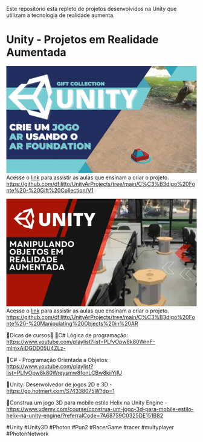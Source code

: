Este repositório esta repleto de projetos desenvolvidos na Unity que utilizam a tecnologia de realidade aumenta. 
# Unity - Projetos em Realidade Aumentada
![AR CAR GAME](https://github.com/dfilitto/UnityArProjects/blob/main/Unity%20-%20Crie%20um%20jogo%20AR%20usando%20o%20AR%20Foundation%20da%20Unity.jpg)
Acesse o [link](https://www.youtube.com/playlist?list=PLfvOpw8k80Wpa3v7iGFzzzEohvR89nLZG) para assistir as aulas que ensinam a criar o projeto.
https://github.com/dfilitto/UnityArProjects/tree/main/C%C3%B3digo%20Fonte%20-%20Gift%20Collection/V1

![Manipulando Objetos](https://github.com/dfilitto/UnityArProjects/blob/main/Unity%20-%20MANIPULANDO%20OBJETOS%20EM%20REALIDADE%20AUMENTADA.jpg)
Acesse o [link](https://www.youtube.com/playlist?list=PLfvOpw8k80Wpgqi1KUiSts4c5VcA-AbwG) para assistir as aulas que ensinam a criar o projeto.
https://github.com/dfilitto/UnityArProjects/tree/main/C%C3%B3digo%20Fonte%20-%20Manipulating%20Objects%20in%20AR



🔻Dicas de cursos🔻
🚀C# Lógica de programação: https://www.youtube.com/playlist?list=PLfvOpw8k80WrnF-mlmxAiDGDD05U4ZLz-

🚀C# - Programação Orientada a Objetos: https://www.youtube.com/playlist?list=PLfvOpw8k80Wreysmw8fonLCBw8kiiYjIU

🚀Unity: Desenvolvedor de jogos 2D e 3D - https://go.hotmart.com/S74338075W?dp=1

🚀Construa um jogo 3D para mobile estilo Helix na Unity Engine - https://www.udemy.com/course/construa-um-jogo-3d-para-mobile-estilo-helix-na-unity-engine/?referralCode=7A68759C0325DE151B82

#Unity #Unity3D #Photon #Pun2 #RacerGame #racer #multyplayer #PhotonNetwork
